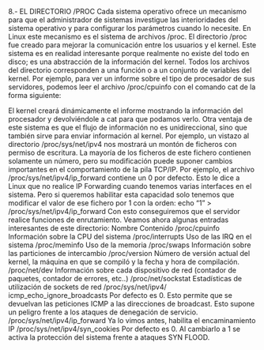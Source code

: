

8.- EL DIRECTORIO /PROC
Cada sistema operativo ofrece un mecanismo para que el administrador de sistemas investigue las interioridades del sistema operativo y para configurar los parámetros cuando lo necesite. En Linux este mecanismo es el sistema de archivos /proc.
El directorio /proc fue creado para mejorar la comunicación entre los usuarios y el kernel. Este sistema es en realidad interesante porque realmente no existe del todo en disco; es una abstracción de la información del kernel. Todos los archivos del directorio corresponden a una función o a un conjunto de variables del kernel.
Por ejemplo, para ver un informe sobre el tipo de procesador de sus servidores, podemos leer el archivo /proc/cpuinfo con el comando cat de la forma siguiente:
 
El kernel creará dinámicamente el informe mostrando la información del procesador y devolviéndole a cat para que podamos verlo.
Otra ventaja de este sistema es que el flujo de información no es unidireccional, sino que también sirve para enviar información al kernel. Por ejemplo, un vistazo al directorio /proc/sys/net/ipv4 nos mostrará un montón de ficheros con permiso de escritura.
La mayoría de los ficheros de este fichero contienen solamente un número, pero su modificación puede suponer cambios importantes en el comportamiento de la pila TCP/IP.
Por ejemplo, el archivo /proc/sys/net/ipv4/ip_forward contiene un 0 por defecto. Esto le dice a Linux que no realice IP Forwarding cuando tenemos varias interfaces en el sistema. Pero si queremos habilitar esta capacidad solo tenemos que modificar el valor de ese fichero por 1 con la orden:
echo “1” > /proc/sys/net/ipv4/ip_forward
Con esto conseguiremos que el servidor realice funciones de enrutamiento.
Veamos ahora algunas entradas interesantes de este directorio:
Nombre	Contenido
/proc/cpuinfo	Información sobre la CPU del sistema
/proc/interrupts	Uso de las IRQ en el sistema
/proc/meminfo	Uso de la memoria
/proc/swaps	Información sobre las particiones de intercambio
/proc/version	Número de versión actual del kernel, la máquina en que se compiló y la fecha y hora de compilación.
/proc/net/dev	Información sobre cada dispositivo de red (contador de paquetes, contador de errores, etc..)
/proc/net/sockstat	Estadísticas de utilización de sockets de red
/proc/sys/net/ipv4/
icmp_echo_ignore_broadcasts	Por defecto es 0. Esto permite que se devuelvan las peticiones ICMP a las direcciones de broadcast. Esto supone un peligro frente a los ataques de denegación de servicio.
/proc/sys/net/ipv4/ip_forward	Ya lo vimos antes, habilita el encaminamiento IP
/proc/sys/net/ipv4/syn_cookies	Por defecto es 0. Al cambiarlo a 1 se activa la protección del sistema frente a ataques SYN FLOOD.


